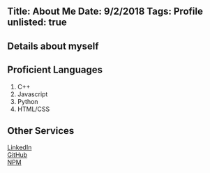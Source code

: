 Title: About Me
Date: 9/2/2018
Tags: Profile
unlisted: true
---
Details about myself
---

## Proficient Languages
1. C++
2. Javascript
3. Python
4. HTML/CSS

## Other Services
[LinkedIn](https://www.linkedin.com/in/ajani-b-00ba15156/)  
[GitHub](https://github.com/AjaniBilby)  
[NPM](https://www.npmjs.com/~hobgoblin101)